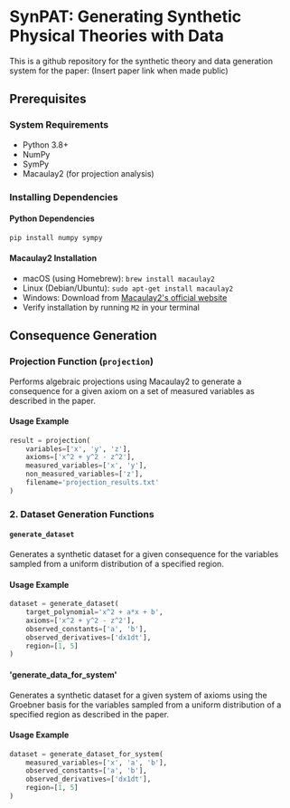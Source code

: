 # SynPAT: Generating Synthetic Physical Theories with Data

This is a github repository for the synthetic theory and data generation system for the paper: (Insert paper link when made public)

## Prerequisites

### System Requirements
- Python 3.8+
- NumPy
- SymPy
- Macaulay2 (for projection analysis)

### Installing Dependencies

#### Python Dependencies
```bash
pip install numpy sympy
```

#### Macaulay2 Installation

   - macOS (using Homebrew): `brew install macaulay2`
   - Linux (Debian/Ubuntu): `sudo apt-get install macaulay2`
   - Windows: Download from [Macaulay2's official website](https://faculty.math.illinois.edu/Macaulay2/Downloads/)
   - Verify installation by running `M2` in your terminal

## Consequence Generation

### Projection Function (`projection`)
Performs algebraic projections using Macaulay2 to generate a consequence for a given axiom on a set of measured variables as described in the paper.

#### Usage Example
```python
result = projection(
    variables=['x', 'y', 'z'],
    axioms=['x^2 + y^2 - z^2'],
    measured_variables=['x', 'y'],
    non_measured_variables=['z'],
    filename='projection_results.txt'
)
```

### 2. Dataset Generation Functions

#### `generate_dataset`
Generates a synthetic dataset for a given consequence for the variables sampled from a uniform distribution of a specified region. 

#### Usage Example
```python
dataset = generate_dataset(
    target_polynomial='x^2 + a*x + b',
    axioms=['x^2 + y^2 - z^2'],
    observed_constants=['a', 'b'],
    observed_derivatives=['dx1dt'],
    region=[1, 5]
)
```

#### 'generate_data_for_system' 
Generates a synthetic dataset for a given system of axioms using the Groebner basis for the variables sampled from a uniform distribution of a specified region as described in the paper. 

#### Usage Example
```python
dataset = generate_dataset_for_system(
    measured_variables=['x', 'a', 'b'],
    observed_constants=['a', 'b'],
    observed_derivatives=['dx1dt'],
    region=[1, 5]
)
```

